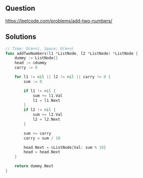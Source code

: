 ## Question

https://leetcode.com/problems/add-two-numbers/

## Solutions

```go
// Time: O(m+n), Space: O(m+n)
func addTwoNumbers(l1 *ListNode, l2 *ListNode) *ListNode {
	dummy := ListNode{}
	head := &dummy
	carry := 0

	for l1 != nil || l2 != nil || carry != 0 {
		sum := 0

		if l1 != nil {
			sum += l1.Val
			l1 = l1.Next
		}
		if l2 != nil {
			sum += l2.Val
			l2 = l2.Next
		}

		sum += carry
		carry = sum / 10

		head.Next = &ListNode{Val: sum % 10}
		head = head.Next
	}

	return dummy.Next
}
```
